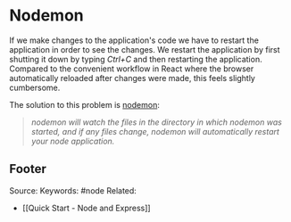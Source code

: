 # Nodemon
If we make changes to the application's code we have to restart the application in order to see the changes. We restart the application by first shutting it down by typing _Ctrl+C_ and then restarting the application. Compared to the convenient workflow in React where the browser automatically reloaded after changes were made, this feels slightly cumbersome.

The solution to this problem is [nodemon](https://github.com/remy/nodemon):

> _nodemon will watch the files in the directory in which nodemon was started, and if any files change, nodemon will automatically restart your node application._

Footer
---
Source:
Keywords: #node
Related:
- [[Quick Start - Node and Express]]